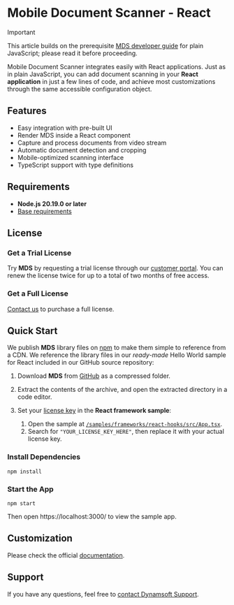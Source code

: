 # Mobile Document Scanner - React

> [!IMPORTANT]
> This article builds on the prerequisite [MDS developer guide](https://www.dynamsoft.com/mobile-document-scanner/docs/web/guide/index.html) for plain JavaScript; please read it before proceeding.

Mobile Document Scanner integrates easily with React applications. Just as in plain JavaScript, you can add document scanning in your **React application** in just a few lines of code, and achieve most customizations through the same accessible configuration object.

## Features

- Easy integration with pre-built UI
- Render MDS inside a React component
- Capture and process documents from video stream
- Automatic document detection and cropping
- Mobile-optimized scanning interface
- TypeScript support with type definitions

## Requirements

- **Node.js 20.19.0 or later**
- [Base requirements](https://www.dynamsoft.com/mobile-document-scanner/docs/web/introduction/index.html#system-requirements)

## License

### Get a Trial License

Try **MDS** by requesting a trial license through our [customer portal](https://www.dynamsoft.com/customer/license/trialLicense?product=mwc&utm_source=github_react_readme). You can renew the license twice for up to a total of two months of free access.

### Get a Full License

[Contact us](https://www.dynamsoft.com/company/contact?product=mwc&utm_source=github_react_readme) to purchase a full license.

## Quick Start

We publish **MDS** library files on [npm](https://www.npmjs.com/package/dynamsoft-document-scanner) to make them simple to reference from a CDN. We reference the library files in our _ready-made_ Hello World sample for React included in our GitHub source repository:

1. Download **MDS** from [GitHub](https://github.com/Dynamsoft/document-scanner-javascript) as a compressed folder.

2. Extract the contents of the archive, and open the extracted directory in a code editor.

3. Set your [license key](#get-a-trial-license) in the **React framework sample**:
    1. Open the sample at [`/samples/frameworks/react-hooks/src/App.tsx`](https://github.com/Dynamsoft/document-scanner-javascript/blob/main/document-scanner-javascript-dev/samples/frameworks/react-hooks/src/App.tsx).
    2. Search for `"YOUR_LICENSE_KEY_HERE"`, then replace it with your actual license key.

### Install Dependencies

```shell
npm install
```

### Start the App

```shell
npm start
```

Then open https://localhost:3000/ to view the sample app.

## Customization

Please check the official [documentation](https://www.dynamsoft.com/mobile-document-scanner/docs/web/guide/index.html).

## Support

If you have any questions, feel free to [contact Dynamsoft Support](https://www.dynamsoft.com/company/contact?product=mwc&utm_source=github_react_readme).
